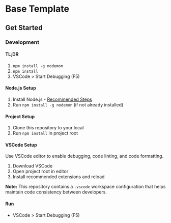 # Base Template

## Get Started

### Development

#### TL;DR

1. `npm install -g nodemon`
1. `npm install`
1. VSCode > Start Debugging (F5)

#### Node.js Setup

1. Install Node.js - [Recommended Steps](https://gist.github.com/eezing/50cadd5eb8ba1bb78daea182a65d2110)
1. Run `npm install -g nodemon` (if not already installed)

#### Project Setup

1. Clone this repository to your local
1. Run `npm install` in project root

#### VSCode Setup

Use VSCode editor to enable debugging, code linting, and code formatting.

1. Download VSCode
1. Open project root in editor
1. Install recommended extensions and reload

**Note:** This repository contains a `.vscode` workspace configuration that helps maintain code consistency between developers.

#### Run

- VSCode > Start Debugging (F5)
